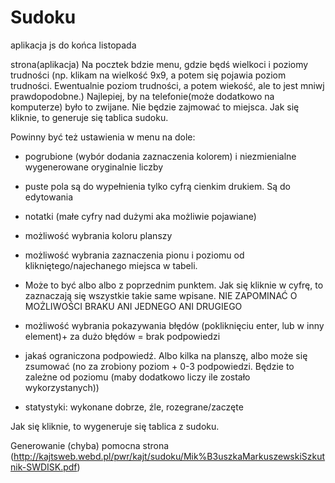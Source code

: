 # Sudoku
aplikacja js do końca listopada


strona(aplikacja)
Na pocztek bdzie menu, gdzie będś wielkoci i poziomy trudności (np. klikam na wielkość 9x9, a potem się pojawia poziom trudności. 
    Ewentualnie poziom trudności, a potem wiekość, ale to jest mniwj prawdopodobne.) 
Najlepiej, by na telefonie(może dodatkowo na komputerze) było to zwijane. Nie będzie zajmować to miejsca.
Jak się kliknie, to generuje się tablica sudoku.

Powinny być też ustawienia w menu na dole:
  - pogrubione (wybór dodania zaznaczenia kolorem) i niezmienialne wygenerowane oryginalnie liczby  
  - puste pola są do wypełnienia tylko cyfrą cienkim drukiem. Są do edytowania
  - notatki (małe cyfry nad dużymi aka możliwie pojawiane)

  - możliwość wybrania koloru planszy
  - możliwość wybrania zaznaczenia pionu i poziomu od klikniętego/najechanego miejsca w tabeli.
  - Może to być albo albo z poprzednim punktem. Jak się kliknie w cyfrę, to zaznaczają się wszystkie takie same wpisane. NIE ZAPOMINAĆ O MOŻLIWOŚCI BRAKU ANI JEDNEGO ANI         DRUGIEGO
  - możliwość wybrania pokazywania błędów (pokliknięciu enter, lub w inny element)+ za dużo błędów = brak podpowiedzi
  - jakaś ograniczona podpowiedź. Albo kilka na planszę, albo może się zsumować (no za zrobiony poziom + 0-3 podpowiedzi. Będzie to zależne od poziomu 
        (maby dodatkowo liczy ile zostało wykorzystanych))
  - statystyki: wykonane dobrze, źle, rozegrane/zaczęte
         
Jak się kliknie, to wygeneruje się tablica z sudoku. 



Generowanie (chyba) pomocna strona (http://kajtsweb.webd.pl/pwr/kajt/sudoku/Mik%B3uszkaMarkuszewskiSzkutnik-SWDISK.pdf)
